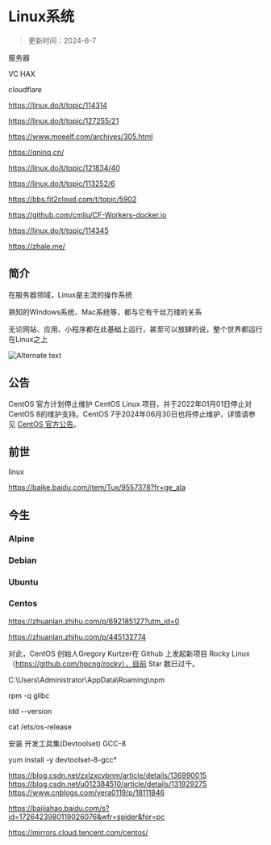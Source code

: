 # Linux系统

> 更新时间：2024-6-7

服务器

VC HAX

cloudflare

<https://linux.do/t/topic/114314>

<https://linux.do/t/topic/127255/21>

<https://www.moeelf.com/archives/305.html>

<https://qninq.cn/>

<https://linux.do/t/topic/121834/40>

<https://linux.do/t/topic/113252/6>

<https://bbs.fit2cloud.com/t/topic/5902>

<https://github.com/cmliu/CF-Workers-docker.io>

<https://linux.do/t/topic/114345>

<https://zhale.me/>

## 简介

在服务器领域，Linux是主流的操作系统

熟知的Windows系统、Mac系统等，都与它有千丝万缕的关系

无论网站、应用、小程序都在此基础上运行，甚至可以放肆的说，整个世界都运行在Linux之上

![Alternate text](https://img.viptv.work/viptv/linux/linux.png)

## 公告

CentOS 官方计划停止维护 CentOS Linux 项目，并于2022年01月01日停止对 CentOS 8的维护支持。CentOS 7于2024年06月30日也将停止维护，详情请参见 [CentOS 官方公告](https://blog.centos.org/2020/12/future-is-centos-stream/)。

## 前世

linux

<https://baike.baidu.com/item/Tux/9557378?fr=ge_ala>

## 今生

### Alpine

### Debian

### Ubuntu

### Centos

<https://zhuanlan.zhihu.com/p/692185127?utm_id=0>

<https://zhuanlan.zhihu.com/p/445132774>

对此，CentOS 创始人Gregory Kurtzer在 Github 上发起新项目 Rocky Linux（<https://github.com/hpcng/rocky），目前> Star 数已过千。

C:\Users\Administrator\AppData\Roaming\npm

rpm -q glibc

ldd --version

cat /ets/os-release

安装 开发工具集(Devtoolset) GCC-8

yum install -y devtoolset-8-gcc\*

<https://blog.csdn.net/zxlzxcvbnm/article/details/136990015>
<https://blog.csdn.net/u012384510/article/details/131929275>
<https://www.cnblogs.com/vera0119/p/18111846>

<https://baijiahao.baidu.com/s?id=1726423980119026076&wfr=spider&for=pc>

<https://mirrors.cloud.tencent.com/centos/>
